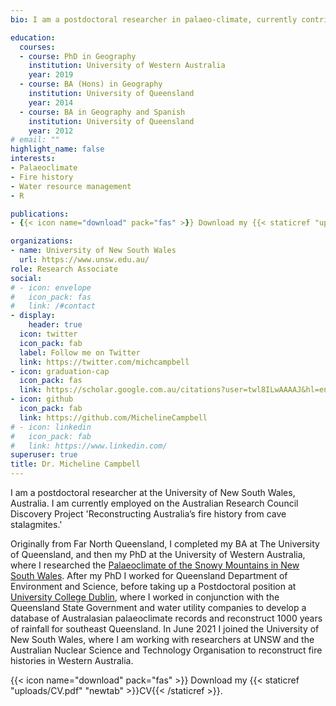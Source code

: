 ```yaml
---
bio: I am a postdoctoral researcher in palaeo-climate, currently contributing to the ARC Discovery project 'Reconstructing Australia’s fire history from cave stalagmites.'

education:
  courses:
  - course: PhD in Geography
    institution: University of Western Australia
    year: 2019
  - course: BA (Hons) in Geography
    institution: University of Queensland
    year: 2014
  - course: BA in Geography and Spanish
    institution: University of Queensland
    year: 2012
# email: ""
highlight_name: false
interests:
- Palaeoclimate
- Fire history
- Water resource management
- R 

publications:
- {{< icon name="download" pack="fas" >}} Download my {{< staticref "uploads/Campbell2017.pdf" "newtab" >}}paper{{< /staticref >}}.

organizations:
- name: University of New South Wales
  url: https://www.unsw.edu.au/
role: Research Associate
social:
# - icon: envelope
#   icon_pack: fas
#   link: /#contact
- display:
    header: true
  icon: twitter
  icon_pack: fab
  label: Follow me on Twitter
  link: https://twitter.com/michcampbell
- icon: graduation-cap
  icon_pack: fas
  link: https://scholar.google.com.au/citations?user=twl8ILwAAAAJ&hl=en
- icon: github
  icon_pack: fab
  link: https://github.com/MichelineCampbell
# - icon: linkedin
#   icon_pack: fab
#   link: https://www.linkedin.com/
superuser: true
title: Dr. Micheline Campbell
---
```


I am a postdoctoral researcher at the University of New South Wales, Australia. I am currently employed on the Australian Research Council Discovery Project 'Reconstructing Australia’s fire history from cave stalagmites.'

Originally from Far North Queensland, I completed my BA at The University of Queensland, and then my PhD at the University of Western Australia, where I researched the  [Palaeoclimate of the Snowy Mountains in New South Wales](https://research-repository.uwa.edu.au/en/publications/speleothem-based-palaeo-climate-research-methodology-applications). After my PhD I worked for Queensland Department of Environment and Science, before taking up a Postdoctoral position at [University College Dublin](https://palaeoclimate.com.au/), where I worked in conjunction with the Queensland State Government and water utility companies to develop a database of Australasian palaeoclimate records and reconstruct 1000 years of rainfall for southeast Queensland. In June 2021 I joined the University of New South Wales, where I am working with researchers at UNSW and the Australian Nuclear Science and Technology Organisation to reconstruct fire histories in Western Australia.

{{< icon name="download" pack="fas" >}} Download my {{< staticref "uploads/CV.pdf" "newtab" >}}CV{{< /staticref >}}.
